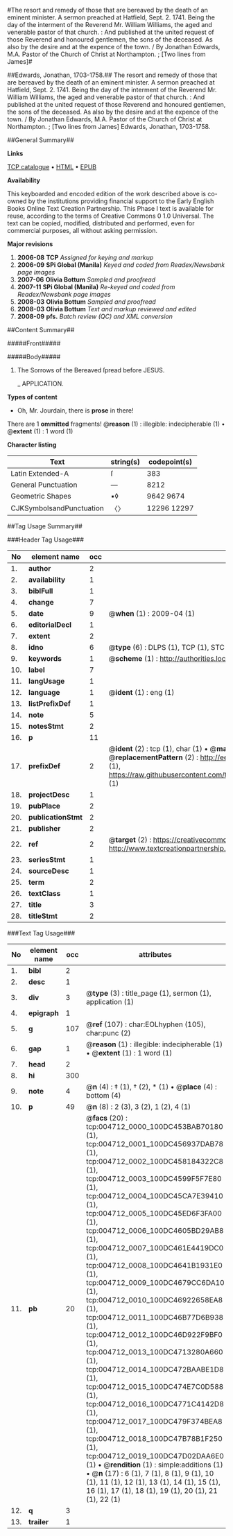 #The resort and remedy of those that are bereaved by the death of an eminent minister. A sermon preached at Hatfield, Sept. 2. 1741. Being the day of the interment of the Reverend Mr. William Williams, the aged and venerable pastor of that church. : And published at the united request of those Reverend and honoured gentlemen, the sons of the deceased. As also by the desire and at the expence of the town. / By Jonathan Edwards, M.A. Pastor of the Church of Christ at Northampton. ; [Two lines from James]#

##Edwards, Jonathan, 1703-1758.##
The resort and remedy of those that are bereaved by the death of an eminent minister. A sermon preached at Hatfield, Sept. 2. 1741. Being the day of the interment of the Reverend Mr. William Williams, the aged and venerable pastor of that church. : And published at the united request of those Reverend and honoured gentlemen, the sons of the deceased. As also by the desire and at the expence of the town. / By Jonathan Edwards, M.A. Pastor of the Church of Christ at Northampton. ; [Two lines from James]
Edwards, Jonathan, 1703-1758.

##General Summary##

**Links**

[TCP catalogue](http://www.ota.ox.ac.uk/tcp/)  • 
[HTML](http://tei.it.ox.ac.uk/tcp/Texts-HTML/free/N03/N03832.html)  • 
[EPUB](http://tei.it.ox.ac.uk/tcp/Texts-EPUB/free/N03/N03832.epub)

**Availability**

This keyboarded and encoded edition of the
	       work described above is co-owned by the institutions
	       providing financial support to the Early English Books
	       Online Text Creation Partnership. This Phase I text is
	       available for reuse, according to the terms of Creative
	       Commons 0 1.0 Universal. The text can be copied,
	       modified, distributed and performed, even for
	       commercial purposes, all without asking permission.

**Major revisions**

1. __2006-08__ __TCP__ *Assigned for keying and markup*
1. __2006-09__ __SPi Global (Manila)__ *Keyed and coded from Readex/Newsbank page images*
1. __2007-06__ __Olivia Bottum__ *Sampled and proofread*
1. __2007-11__ __SPi Global (Manila)__ *Re-keyed and coded from Readex/Newsbank page images*
1. __2008-03__ __Olivia Bottum__ *Sampled and proofread*
1. __2008-03__ __Olivia Bottum__ *Text and markup reviewed and edited*
1. __2008-09__ __pfs.__ *Batch review (QC) and XML conversion*

##Content Summary##

#####Front#####

#####Body#####

1. The Sorrows of the Bereaved ſpread before JESUS.

    _ APPLICATION.

**Types of content**

  * Oh, Mr. Jourdain, there is **prose** in there!

There are 1 **ommitted** fragments! 
 @__reason__ (1) : illegible: indecipherable (1)  •  @__extent__ (1) : 1 word (1)

**Character listing**


|Text|string(s)|codepoint(s)|
|---|---|---|
|Latin Extended-A|ſ|383|
|General Punctuation|—|8212|
|Geometric Shapes|▪◊|9642 9674|
|CJKSymbolsandPunctuation|〈〉|12296 12297|

##Tag Usage Summary##

###Header Tag Usage###

|No|element name|occ|attributes|
|---|---|---|---|
|1.|__author__|2||
|2.|__availability__|1||
|3.|__biblFull__|1||
|4.|__change__|7||
|5.|__date__|9| @__when__ (1) : 2009-04 (1)|
|6.|__editorialDecl__|1||
|7.|__extent__|2||
|8.|__idno__|6| @__type__ (6) : DLPS (1), TCP (1), STC (1), NOTIS (1), IMAGE-SET (1), EVANS-CITATION (1)|
|9.|__keywords__|1| @__scheme__ (1) : http://authorities.loc.gov/ (1)|
|10.|__label__|7||
|11.|__langUsage__|1||
|12.|__language__|1| @__ident__ (1) : eng (1)|
|13.|__listPrefixDef__|1||
|14.|__note__|5||
|15.|__notesStmt__|2||
|16.|__p__|11||
|17.|__prefixDef__|2| @__ident__ (2) : tcp (1), char (1)  •  @__matchPattern__ (2) : ([0-9\-]+):([0-9IVX]+) (1), (.+) (1)  •  @__replacementPattern__ (2) : http://eebo.chadwyck.com/downloadtiff?vid=$1&page=$2 (1), https://raw.githubusercontent.com/textcreationpartnership/Texts/master/tcpchars.xml#$1 (1)|
|18.|__projectDesc__|1||
|19.|__pubPlace__|2||
|20.|__publicationStmt__|2||
|21.|__publisher__|2||
|22.|__ref__|2| @__target__ (2) : https://creativecommons.org/publicdomain/zero/1.0/ (1), http://www.textcreationpartnership.org/docs/. (1)|
|23.|__seriesStmt__|1||
|24.|__sourceDesc__|1||
|25.|__term__|2||
|26.|__textClass__|1||
|27.|__title__|3||
|28.|__titleStmt__|2||


###Text Tag Usage###

|No|element name|occ|attributes|
|---|---|---|---|
|1.|__bibl__|2||
|2.|__desc__|1||
|3.|__div__|3| @__type__ (3) : title_page (1), sermon (1), application (1)|
|4.|__epigraph__|1||
|5.|__g__|107| @__ref__ (107) : char:EOLhyphen (105), char:punc (2)|
|6.|__gap__|1| @__reason__ (1) : illegible: indecipherable (1)  •  @__extent__ (1) : 1 word (1)|
|7.|__head__|2||
|8.|__hi__|300||
|9.|__note__|4| @__n__ (4) : ‡ (1), † (2), * (1)  •  @__place__ (4) : bottom (4)|
|10.|__p__|49| @__n__ (8) : 2 (3), 3 (2), 1 (2), 4 (1)|
|11.|__pb__|20| @__facs__ (20) : tcp:004712_0000_100DC453BAB70180 (1), tcp:004712_0001_100DC456937DAB78 (1), tcp:004712_0002_100DC458184322C8 (1), tcp:004712_0003_100DC4599F5F7E80 (1), tcp:004712_0004_100DC45CA7E39410 (1), tcp:004712_0005_100DC45ED6F3FA00 (1), tcp:004712_0006_100DC4605BD29AB8 (1), tcp:004712_0007_100DC461E4419DC0 (1), tcp:004712_0008_100DC4641B1931E0 (1), tcp:004712_0009_100DC4679CC6DA10 (1), tcp:004712_0010_100DC46922658EA8 (1), tcp:004712_0011_100DC46B77D6B938 (1), tcp:004712_0012_100DC46D922F9BF0 (1), tcp:004712_0013_100DC4713280A660 (1), tcp:004712_0014_100DC472BAABE1D8 (1), tcp:004712_0015_100DC474E7C0D588 (1), tcp:004712_0016_100DC4771C4142D8 (1), tcp:004712_0017_100DC479F374BEA8 (1), tcp:004712_0018_100DC47B78B1F250 (1), tcp:004712_0019_100DC47D02DAA6E0 (1)  •  @__rendition__ (1) : simple:additions (1)  •  @__n__ (17) : 6 (1), 7 (1), 8 (1), 9 (1), 10 (1), 11 (1), 12 (1), 13 (1), 14 (1), 15 (1), 16 (1), 17 (1), 18 (1), 19 (1), 20 (1), 21 (1), 22 (1)|
|12.|__q__|3||
|13.|__trailer__|1||
